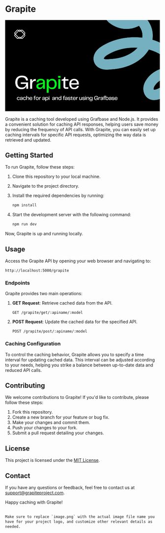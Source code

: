 # Grapite

![Grapite Logo](https://raw.githubusercontent.com/captain0jay/grapite/master/READMEimg/Front.png)

Grapite is a caching tool developed using Grafbase and Node.js. It provides a convenient solution for caching API responses, helping users save money by reducing the frequency of API calls. With Grapite, you can easily set up caching intervals for specific API requests, optimizing the way data is retrieved and updated.


## Getting Started

To run Grapite, follow these steps:

1. Clone this repository to your local machine.
2. Navigate to the project directory.
3. Install the required dependencies by running:

   ```sh
   npm install
4. Start the development server with the following command:

   ```sh
   npm run dev
   ```

Now, Grapite is up and running locally.

## Usage

Access the Grapite API by opening your web browser and navigating to:

```
http://localhost:5000/grapite
```

### Endpoints

Grapite provides two main operations:

1. **GET Request**: Retrieve cached data from the API.

   ```
   GET /grapite/get/:apiname/:model
   ```

2. **POST Request**: Update the cached data for the specified API.

   ```
   POST /grapite/post/:apiname/:model
   ```

### Caching Configuration

To control the caching behavior, Grapite allows you to specify a time interval for updating cached data. This interval can be adjusted according to your needs, helping you strike a balance between up-to-date data and reduced API calls.

## Contributing

We welcome contributions to Grapite! If you'd like to contribute, please follow these steps:

1. Fork this repository.
2. Create a new branch for your feature or bug fix.
3. Make your changes and commit them.
4. Push your changes to your fork.
5. Submit a pull request detailing your changes.

## License

This project is licensed under the [MIT License](LICENSE).

## Contact

If you have any questions or feedback, feel free to contact us at support@grapiteproject.com.

Happy caching with Grapite!
```

Make sure to replace `image.png` with the actual image file name you have for your project logo, and customize other relevant details as needed.
